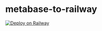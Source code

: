 # metabase-to-railway

[![Deploy on Railway](https://railway.app/button.svg)](https://railway.app/new/template/jBJgDP?referralCode=SVgehQ)